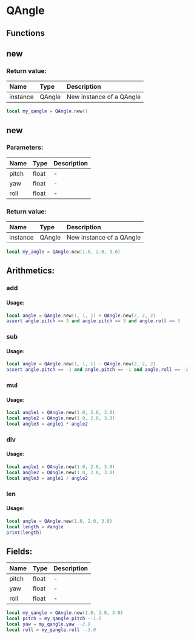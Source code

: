 # QAngle

## Functions

## new

### Return value:

| Name | Type | Description |
| :--- | :--- | :--- |
| instance | QAngle | New instance of a QAngle |

```lua
local my_qangle = QAngle.new()
```

## new

### Parameters:

| Name | Type | Description |
| :--- | :--- | :--- |
| pitch | float | - |
| yaw | float | - |
| roll | float | - |

### Return value:

| Name | Type | Description |
| :--- | :--- | :--- |
| instance | QAngle | New instance of a QAngle |

```lua
local my_angle = QAngle.new(1.0, 2.0, 3.0)
```

## Arithmetics:

### add

#### Usage:
```lua
local angle = QAngle.new(1, 1, 1) + QAngle.new(2, 2, 2)
assert angle.pitch == 3 and angle.pitch == 3 and angle.roll == 3
```

### sub

#### Usage:
```lua
local angle = QAngle.new(1, 1, 1) - QAngle.new(2, 2, 2)
assert angle.pitch == -1 and angle.pitch == -1 and angle.roll == -1
```

### mul

#### Usage:
```lua
local angle1 = QAngle.new(1.0, 2.0, 3.0)
local angle2 = QAngle.new(1.0, 2.0, 3.0)
local angle3 = angle1 * angle2
```

### div

#### Usage:
```lua
local angle1 = QAngle.new(1.0, 2.0, 3.0)
local angle2 = QAngle.new(1.0, 2.0, 3.0)
local angle3 = angle1 / angle2
```

### len

#### Usage:
```lua
local angle = QAngle.new(1.0, 2.0, 3.0)
local length = #angle
print(length)
```

## Fields:

| Name | Type | Description |
| :--- | :--- | :--- |
| pitch | float | - |
| yaw | float | - |
| roll | float | - |

```lua
local my_qangle = QAngle.new(1.0, 2.0, 3.0)
local pitch = my_qangle.pitch --1.0
local yaw = my_qangle.yaw --2.0
local roll = my_qangle.roll --3.0
```
